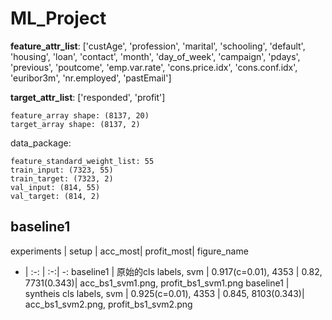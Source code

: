 # ML_Project

**feature_attr_list**: ['custAge', 'profession', 'marital', 'schooling', 'default', 'housing', 'loan', 'contact', 'month', 'day_of_week', 'campaign', 'pdays', 'previous', 'poutcome', 'emp.var.rate', 'cons.price.idx', 'cons.conf.idx', 'euribor3m', 'nr.employed', 'pastEmail']

**target_attr_list**: ['responded', 'profit']

```
feature_array shape: (8137, 20)
target_array shape: (8137, 2)
```

data_package:
```
feature_standard_weight_list: 55
train_input: (7323, 55)
train_target: (7323, 2)
val_input: (814, 55)
val_target: (814, 2)
```

## baseline1

experiments | setup | acc_most| profit_most| figure_name
- | :-: | :-:| -:
baseline1   | 原始的cls labels, svm | 0.917(c=0.01), 4353 | 0.82, 7731(0.343)| acc_bs1_svm1.png, profit_bs1_svm1.png
baseline1   | syntheis cls labels, svm | 0.925(c=0.01), 4353 | 0.845, 8103(0.343)| acc_bs1_svm2.png, profit_bs1_svm2.png


